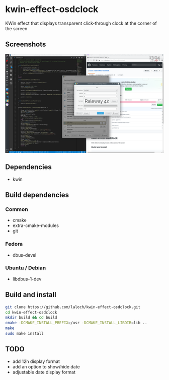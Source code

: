 # kwin-effect-osdclock
KWin effect that displays transparent click-through clock at the corner of the screen

## Screenshots
![](/screenshots/0.png)

## Dependencies
* kwin

## Build dependencies
### Common
* cmake
* extra-cmake-modules
* git

### Fedora
* dbus-devel

### Ubuntu / Debian
* libdbus-1-dev

## Build and install
```bash
git clone https://github.com/laloch/kwin-effect-osdclock.git
cd kwin-effect-osdclock
mkdir build && cd build
cmake -DCMAKE_INSTALL_PREFIX=/usr -DCMAKE_INSTALL_LIBDIR=lib ..
make
sudo make install
```

## TODO
* add 12h display format
* add an option to show/hide date
* adjustable date display format
